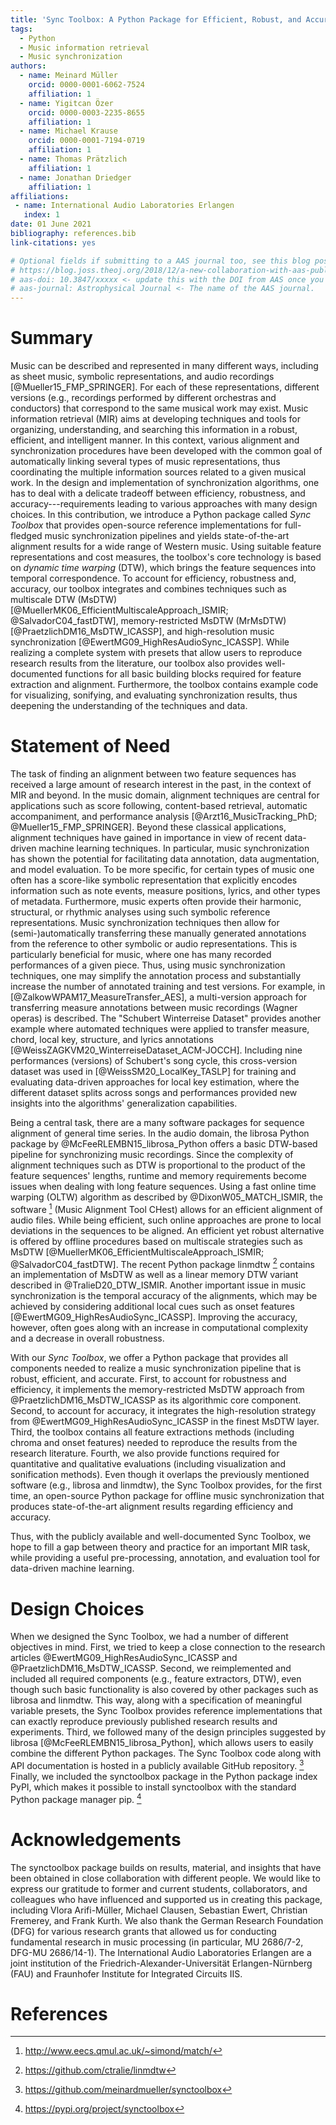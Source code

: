 ```yaml
---
title: 'Sync Toolbox: A Python Package for Efficient, Robust, and Accurate Music Synchronization'
tags:
  - Python
  - Music information retrieval
  - Music synchronization
authors:
  - name: Meinard Müller
    orcid: 0000-0001-6062-7524
    affiliation: 1
  - name: Yigitcan Özer
    orcid: 0000-0003-2235-8655
    affiliation: 1
  - name: Michael Krause
    orcid: 0000-0001-7194-0719
    affiliation: 1
  - name: Thomas Prätzlich
    affiliation: 1
  - name: Jonathan Driedger
    affiliation: 1
affiliations:
 - name: International Audio Laboratories Erlangen
   index: 1
date: 01 June 2021
bibliography: references.bib
link-citations: yes

# Optional fields if submitting to a AAS journal too, see this blog post:
# https://blog.joss.theoj.org/2018/12/a-new-collaboration-with-aas-publishing
# aas-doi: 10.3847/xxxxx <- update this with the DOI from AAS once you know it.
# aas-journal: Astrophysical Journal <- The name of the AAS journal.
---
```


# Summary
Music can be described and represented in many different ways, including as sheet music, symbolic representations, and audio recordings [@Mueller15_FMP_SPRINGER]. For each of these representations, different versions (e.g., recordings performed by different orchestras and conductors) that correspond to the same musical work may exist. 
Music information retrieval (MIR) aims at developing techniques and tools for organizing, understanding, and searching this information in a robust, efficient, and intelligent manner.
In this context, various alignment and synchronization procedures have been developed with the common goal of automatically linking several types of music representations, thus coordinating the multiple information sources related to a given musical work.
In the design and implementation of synchronization algorithms, one has to deal with a delicate tradeoff between efficiency, robustness, and accuracy---requirements leading to various approaches with many design choices.
In this contribution, we introduce a Python package called *Sync Toolbox* that provides open-source reference implementations for full-fledged music synchronization pipelines and yields state-of-the-art alignment results for a wide range of Western music.
Using suitable feature representations and cost measures, the toolbox's core technology is based on *dynamic time warping* (DTW), which brings the feature sequences into temporal correspondence.
To account for efficiency, robustness and, accuracy, our toolbox integrates and combines techniques such as multiscale DTW (MsDTW) [@MuellerMK06_EfficientMultiscaleApproach_ISMIR; @SalvadorC04_fastDTW], 
memory-restricted MsDTW (MrMsDTW) [@PraetzlichDM16_MsDTW_ICASSP], 
and high-resolution music synchronization [@EwertMG09_HighResAudioSync_ICASSP].
While realizing a complete system with presets that allow users to reproduce research results from the literature, our toolbox also provides well-documented functions for all basic building blocks required for feature extraction and alignment.
Furthermore, the toolbox contains example code for visualizing, sonifying, and evaluating synchronization results, thus deepening the understanding of the techniques and data.

# Statement of Need
The task of finding an alignment between two feature sequences has received a large amount of research interest in the past, in the context of MIR and beyond. In the music domain, alignment techniques are central for applications such as score following, content-based retrieval, automatic accompaniment, and performance analysis [@Arzt16_MusicTracking_PhD; @Mueller15_FMP_SPRINGER].
Beyond these classical applications, alignment techniques have gained in importance in view of recent data-driven machine learning techniques. In particular, music synchronization has shown the potential for facilitating data annotation, data augmentation, and model evaluation. 
To be more specific, for certain types of music one often has a score-like symbolic representation that explicitly encodes information such as note events, measure positions, lyrics, and other types of metadata. Furthermore, music experts often provide their harmonic, structural, or rhythmic analyses using such symbolic reference representations.
Music synchronization techniques then allow for (semi-)automatically transferring these manually generated annotations from the reference to other symbolic or audio representations. This is particularly beneficial for music, where one has many recorded performances of a given piece. Thus, using music synchronization techniques, one may simplify the annotation process and substantially increase the number of annotated training and test versions.
For example, in [@ZalkowWPAM17_MeasureTransfer_AES], a multi-version approach for transferring measure annotations between music recordings (Wagner operas) is described.
The "Schubert Winterreise Dataset" provides another example where automated techniques were applied to transfer measure, chord, local key, structure, and lyrics annotations [@WeissZAGKVM20_WinterreiseDataset_ACM-JOCCH].
Including nine performances (versions) of Schubert's song cycle, this cross-version dataset was used in [@WeissSM20_LocalKey_TASLP] for training and evaluating data-driven approaches for local key estimation, where the different dataset splits across songs and performances provided new insights into the algorithms' generalization capabilities.

Being a central task, there are a many software packages for sequence alignment of general time series. 
In the audio domain, the librosa Python package by @McFeeRLEMBN15_librosa_Python offers a basic DTW-based pipeline for synchronizing music recordings. 
Since the complexity of alignment techniques such as DTW is proportional to the product of the feature sequences' lengths, runtime and memory requirements become issues when dealing with long feature sequences.
Using a fast online time warping (OLTW) algorithm as described by @DixonW05_MATCH_ISMIR, the software [^1] (Music Alignment Tool CHest) allows for an efficient alignment of audio files. 
While being efficient, such online approaches are prone to local deviations in the sequences to be aligned. An efficient yet robust alternative is offered by offline procedures based on multiscale strategies such as MsDTW [@MuellerMK06_EfficientMultiscaleApproach_ISMIR; @SalvadorC04_fastDTW]. 
The recent Python package linmdtw [^2] contains an implementation of MsDTW as well as a linear memory DTW variant described in @TralieD20_DTW_ISMIR.
Another important issue in music synchronization is the temporal accuracy of the alignments, which may be achieved by considering additional local cues such as onset features [@EwertMG09_HighResAudioSync_ICASSP]. Improving the accuracy, however, often goes along with an increase in computational complexity and a decrease in overall robustness.

With our *Sync Toolbox*, we offer a Python package that provides all components needed to realize a music synchronization pipeline that is robust, efficient, and accurate. 
First, to account for robustness and efficiency, it implements the memory-restricted MsDTW approach from @PraetzlichDM16_MsDTW_ICASSP as its algorithmic core component.
Second, to account for accuracy, it integrates the high-resolution strategy from @EwertMG09_HighResAudioSync_ICASSP in the finest MsDTW layer.
Third, the toolbox contains all feature extractions methods (including chroma and onset features) needed to reproduce the results from the research literature. 
Fourth, we also provide functions required for quantitative and qualitative evaluations (including visualization and sonification methods).
Even though it overlaps the previously mentioned software (e.g., librosa and linmdtw), the Sync Toolbox provides, for the first time, an open-source Python package for offline music synchronization that produces state-of-the-art alignment results regarding efficiency and accuracy.
<!---
For example, given pre-computed feature representations, the overall alignment of 20-minute recordings at a feature resolution of $50$~Hz (corresponding to 20 milliseconds) requires roughly ??? MB of additional memory (besides the memory required to store the features) and takes ??? seconds on a standard PC.
-->
Thus, with the publicly available and well-documented Sync Toolbox, we hope to fill a gap between theory and practice for an important MIR task, while providing a useful pre-processing, annotation, and evaluation tool for data-driven machine learning. 


[^1]: <http://www.eecs.qmul.ac.uk/~simond/match/>
[^2]: <https://github.com/ctralie/linmdtw>


# Design Choices
When we designed the Sync Toolbox, we had a number of different objectives in mind. First, we tried to keep a close connection to the research articles @EwertMG09_HighResAudioSync_ICASSP and @PraetzlichDM16_MsDTW_ICASSP. 
Second,  we reimplemented and included all required components (e.g., feature extractors, DTW), even though such basic functionality is also covered by other packages such as librosa and linmdtw. This way, along with a specification of meaningful variable presets, the Sync Toolbox provides reference implementations that can exactly reproduce previously published research results and experiments.
Third, we followed many of the design principles suggested by librosa [@McFeeRLEMBN15_librosa_Python], which allows users to easily combine the different Python packages. 
The Sync Toolbox code along with API documentation is hosted in a publicly available GitHub repository. [^3]
Finally, we included the synctoolbox package in the Python package index PyPI, which makes it possible to install synctoolbox with the standard Python package manager pip. [^4]

[^3]: <https://github.com/meinardmueller/synctoolbox>
[^4]: <https://pypi.org/project/synctoolbox>

# Acknowledgements
The synctoolbox package builds on results, material, and insights that have been obtained in close collaboration with different people. We would like to express our gratitude to former and current students, collaborators, and colleagues who have influenced and supported us in creating this package, including Vlora Arifi-Müller, Michael Clausen, Sebastian Ewert, Christian Fremerey, and Frank Kurth. We also thank the German Research Foundation (DFG) for various research grants that allowed us for conducting fundamental research in music processing (in particular, MU 2686/7-2, DFG-MU 2686/14-1). The International Audio Laboratories Erlangen are a joint institution of the Friedrich-Alexander-Universität Erlangen-Nürnberg (FAU) and Fraunhofer Institute for Integrated Circuits IIS.

# References
